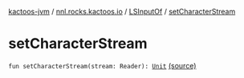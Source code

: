 [kactoos-jvm](../../index.md) / [nnl.rocks.kactoos.io](../index.md) / [LSInputOf](index.md) / [setCharacterStream](.)

# setCharacterStream

`fun setCharacterStream(stream: Reader): `[`Unit`](https://kotlinlang.org/api/latest/jvm/stdlib/kotlin/-unit/index.html) [(source)](https://github.com/neonailol/kactoos/blob/master/kactoos-jvm/src/main/kotlin/nnl/rocks/kactoos/io/LSInputOf.kt#L42)